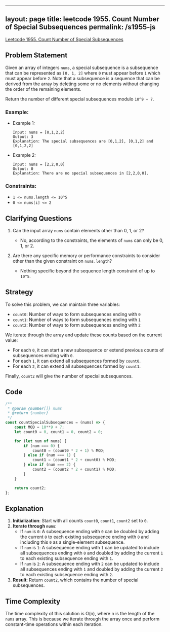 
---
layout: page
title: leetcode 1955. Count Number of Special Subsequences
permalink: /s1955-js
---
[Leetcode 1955. Count Number of Special Subsequences](https://algoadvance.github.io/algoadvance/l1955)
## Problem Statement

Given an array of integers `nums`, a special subsequence is a subsequence that can be represented as `[0, 1, 2]` where `0` must appear before `1` which must appear before `2`. Note that a subsequence is a sequence that can be derived from the array by deleting some or no elements without changing the order of the remaining elements.

Return the number of different special subsequences modulo `10^9 + 7`.

### Example:

- Example 1:
  ```
  Input: nums = [0,1,2,2]
  Output: 3
  Explanation: The special subsequences are [0,1,2], [0,1,2] and [0,1,2,2]
  ```

- Example 2:
  ```
  Input: nums = [2,2,0,0]
  Output: 0
  Explanation: There are no special subsequences in [2,2,0,0].
  ```

### Constraints:

- `1 <= nums.length <= 10^5`
- `0 <= nums[i] <= 2`

## Clarifying Questions

1. Can the input array `nums` contain elements other than 0, 1, or 2?
   - No, according to the constraints, the elements of `nums` can only be 0, 1, or 2.

2. Are there any specific memory or performance constraints to consider other than the given constraint on `nums.length`?
   - Nothing specific beyond the sequence length constraint of up to `10^5`.

## Strategy

To solve this problem, we can maintain three variables:
- `count0`: Number of ways to form subsequences ending with `0`
- `count1`: Number of ways to form subsequences ending with `1`
- `count2`: Number of ways to form subsequences ending with `2`

We iterate through the array and update these counts based on the current value:
- For each `0`, it can start a new subsequence or extend previous counts of subsequences ending with `0`.
- For each `1`, it can extend all subsequences formed by `count0`.
- For each `2`, it can extend all subsequences formed by `count1`.

Finally, `count2` will give the number of special subsequences.

## Code

```javascript
/**
 * @param {number[]} nums
 * @return {number}
 */
const countSpecialSubsequences = (nums) => {
    const MOD = 10**9 + 7;
    let count0 = 0, count1 = 0, count2 = 0;

    for (let num of nums) {
        if (num === 0) {
            count0 = (count0 * 2 + 1) % MOD;
        } else if (num === 1) {
            count1 = (count1 * 2 + count0) % MOD;
        } else if (num === 2) {
            count2 = (count2 * 2 + count1) % MOD;
        }
    }

    return count2;
};
```

## Explanation

1. **Initialization**: Start with all counts `count0`, `count1`, `count2` set to `0`.
2. **Iterate through `nums`**:
    - If `num` is `0`: A subsequence ending with `0` can be doubled by adding the current `0` to each existing subsequence ending with `0` and including this `0` as a single-element subsequence.
    - If `num` is `1`: A subsequence ending with `1` can be updated to include all subsequences ending with `0` and doubled by adding the current `1` to each existing subsequence ending with `1`.
    - If `num` is `2`: A subsequence ending with `2` can be updated to include all subsequences ending with `1` and doubled by adding the current `2` to each existing subsequence ending with `2`.
3. **Result**: Return `count2`, which contains the number of special subsequences.

## Time Complexity

The time complexity of this solution is O(n), where n is the length of the `nums` array. This is because we iterate through the array once and perform constant-time operations within each iteration.